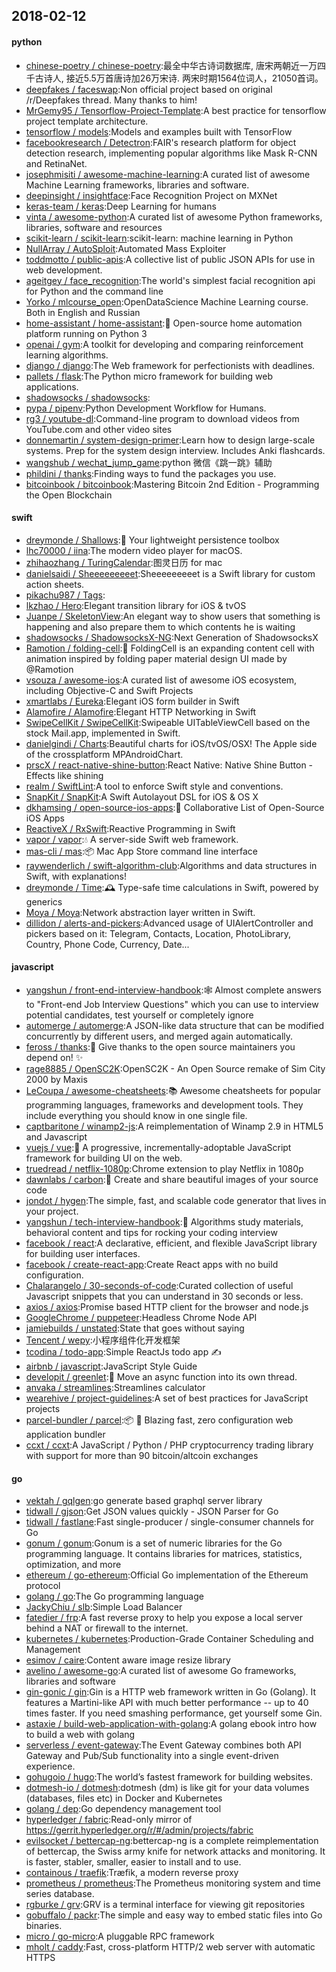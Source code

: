 ## 2018-02-12

#### python
* [chinese-poetry / chinese-poetry](https://github.com/chinese-poetry/chinese-poetry):最全中华古诗词数据库, 唐宋两朝近一万四千古诗人, 接近5.5万首唐诗加26万宋诗. 两宋时期1564位词人，21050首词。
* [deepfakes / faceswap](https://github.com/deepfakes/faceswap):Non official project based on original /r/Deepfakes thread. Many thanks to him!
* [MrGemy95 / Tensorflow-Project-Template](https://github.com/MrGemy95/Tensorflow-Project-Template):A best practice for tensorflow project template architecture.
* [tensorflow / models](https://github.com/tensorflow/models):Models and examples built with TensorFlow
* [facebookresearch / Detectron](https://github.com/facebookresearch/Detectron):FAIR's research platform for object detection research, implementing popular algorithms like Mask R-CNN and RetinaNet.
* [josephmisiti / awesome-machine-learning](https://github.com/josephmisiti/awesome-machine-learning):A curated list of awesome Machine Learning frameworks, libraries and software.
* [deepinsight / insightface](https://github.com/deepinsight/insightface):Face Recognition Project on MXNet
* [keras-team / keras](https://github.com/keras-team/keras):Deep Learning for humans
* [vinta / awesome-python](https://github.com/vinta/awesome-python):A curated list of awesome Python frameworks, libraries, software and resources
* [scikit-learn / scikit-learn](https://github.com/scikit-learn/scikit-learn):scikit-learn: machine learning in Python
* [NullArray / AutoSploit](https://github.com/NullArray/AutoSploit):Automated Mass Exploiter
* [toddmotto / public-apis](https://github.com/toddmotto/public-apis):A collective list of public JSON APIs for use in web development.
* [ageitgey / face_recognition](https://github.com/ageitgey/face_recognition):The world's simplest facial recognition api for Python and the command line
* [Yorko / mlcourse_open](https://github.com/Yorko/mlcourse_open):OpenDataScience Machine Learning course. Both in English and Russian
* [home-assistant / home-assistant](https://github.com/home-assistant/home-assistant):🏡
Open-source home automation platform running on Python 3
* [openai / gym](https://github.com/openai/gym):A toolkit for developing and comparing reinforcement learning algorithms.
* [django / django](https://github.com/django/django):The Web framework for perfectionists with deadlines.
* [pallets / flask](https://github.com/pallets/flask):The Python micro framework for building web applications.
* [shadowsocks / shadowsocks](https://github.com/shadowsocks/shadowsocks):
* [pypa / pipenv](https://github.com/pypa/pipenv):Python Development Workflow for Humans.
* [rg3 / youtube-dl](https://github.com/rg3/youtube-dl):Command-line program to download videos from YouTube.com and other video sites
* [donnemartin / system-design-primer](https://github.com/donnemartin/system-design-primer):Learn how to design large-scale systems. Prep for the system design interview. Includes Anki flashcards.
* [wangshub / wechat_jump_game](https://github.com/wangshub/wechat_jump_game):python 微信《跳一跳》辅助
* [phildini / thanks](https://github.com/phildini/thanks):Finding ways to fund the packages you use.
* [bitcoinbook / bitcoinbook](https://github.com/bitcoinbook/bitcoinbook):Mastering Bitcoin 2nd Edition - Programming the Open Blockchain

#### swift
* [dreymonde / Shallows](https://github.com/dreymonde/Shallows):🛶
Your lightweight persistence toolbox
* [lhc70000 / iina](https://github.com/lhc70000/iina):The modern video player for macOS.
* [zhihaozhang / TuringCalendar](https://github.com/zhihaozhang/TuringCalendar):图灵日历 for mac
* [danielsaidi / Sheeeeeeeeet](https://github.com/danielsaidi/Sheeeeeeeeet):Sheeeeeeeeet is a Swift library for custom action sheets.
* [pikachu987 / Tags](https://github.com/pikachu987/Tags):
* [lkzhao / Hero](https://github.com/lkzhao/Hero):Elegant transition library for iOS & tvOS
* [Juanpe / SkeletonView](https://github.com/Juanpe/SkeletonView):An elegant way to show users that something is happening and also prepare them to which contents he is waiting
* [shadowsocks / ShadowsocksX-NG](https://github.com/shadowsocks/ShadowsocksX-NG):Next Generation of ShadowsocksX
* [Ramotion / folding-cell](https://github.com/Ramotion/folding-cell):📃
FoldingCell is an expanding content cell with animation inspired by folding paper material design UI made by @Ramotion
* [vsouza / awesome-ios](https://github.com/vsouza/awesome-ios):A curated list of awesome iOS ecosystem, including Objective-C and Swift Projects
* [xmartlabs / Eureka](https://github.com/xmartlabs/Eureka):Elegant iOS form builder in Swift
* [Alamofire / Alamofire](https://github.com/Alamofire/Alamofire):Elegant HTTP Networking in Swift
* [SwipeCellKit / SwipeCellKit](https://github.com/SwipeCellKit/SwipeCellKit):Swipeable UITableViewCell based on the stock Mail.app, implemented in Swift.
* [danielgindi / Charts](https://github.com/danielgindi/Charts):Beautiful charts for iOS/tvOS/OSX! The Apple side of the crossplatform MPAndroidChart.
* [prscX / react-native-shine-button](https://github.com/prscX/react-native-shine-button):React Native: Native Shine Button - Effects like shining
* [realm / SwiftLint](https://github.com/realm/SwiftLint):A tool to enforce Swift style and conventions.
* [SnapKit / SnapKit](https://github.com/SnapKit/SnapKit):A Swift Autolayout DSL for iOS & OS X
* [dkhamsing / open-source-ios-apps](https://github.com/dkhamsing/open-source-ios-apps):📱
Collaborative List of Open-Source iOS Apps
* [ReactiveX / RxSwift](https://github.com/ReactiveX/RxSwift):Reactive Programming in Swift
* [vapor / vapor](https://github.com/vapor/vapor):💧
A server-side Swift web framework.
* [mas-cli / mas](https://github.com/mas-cli/mas):📦
Mac App Store command line interface
* [raywenderlich / swift-algorithm-club](https://github.com/raywenderlich/swift-algorithm-club):Algorithms and data structures in Swift, with explanations!
* [dreymonde / Time](https://github.com/dreymonde/Time):🕰
Type-safe time calculations in Swift, powered by generics
* [Moya / Moya](https://github.com/Moya/Moya):Network abstraction layer written in Swift.
* [dillidon / alerts-and-pickers](https://github.com/dillidon/alerts-and-pickers):Advanced usage of UIAlertController and pickers based on it: Telegram, Contacts, Location, PhotoLibrary, Country, Phone Code, Currency, Date...

#### javascript
* [yangshun / front-end-interview-handbook](https://github.com/yangshun/front-end-interview-handbook):🕸
Almost complete answers to "Front-end Job Interview Questions" which you can use to interview potential candidates, test yourself or completely ignore
* [automerge / automerge](https://github.com/automerge/automerge):A JSON-like data structure that can be modified concurrently by different users, and merged again automatically.
* [feross / thanks](https://github.com/feross/thanks):🙌
Give thanks to the open source maintainers you depend on!
✨
* [rage8885 / OpenSC2K](https://github.com/rage8885/OpenSC2K):OpenSC2K - An Open Source remake of Sim City 2000 by Maxis
* [LeCoupa / awesome-cheatsheets](https://github.com/LeCoupa/awesome-cheatsheets):📚
Awesome cheatsheets for popular programming languages, frameworks and development tools. They include everything you should know in one single file.
* [captbaritone / winamp2-js](https://github.com/captbaritone/winamp2-js):A reimplementation of Winamp 2.9 in HTML5 and Javascript
* [vuejs / vue](https://github.com/vuejs/vue):🖖
A progressive, incrementally-adoptable JavaScript framework for building UI on the web.
* [truedread / netflix-1080p](https://github.com/truedread/netflix-1080p):Chrome extension to play Netflix in 1080p
* [dawnlabs / carbon](https://github.com/dawnlabs/carbon):🎨
Create and share beautiful images of your source code
* [jondot / hygen](https://github.com/jondot/hygen):The simple, fast, and scalable code generator that lives in your project.
* [yangshun / tech-interview-handbook](https://github.com/yangshun/tech-interview-handbook):💯
Algorithms study materials, behavioral content and tips for rocking your coding interview
* [facebook / react](https://github.com/facebook/react):A declarative, efficient, and flexible JavaScript library for building user interfaces.
* [facebook / create-react-app](https://github.com/facebook/create-react-app):Create React apps with no build configuration.
* [Chalarangelo / 30-seconds-of-code](https://github.com/Chalarangelo/30-seconds-of-code):Curated collection of useful Javascript snippets that you can understand in 30 seconds or less.
* [axios / axios](https://github.com/axios/axios):Promise based HTTP client for the browser and node.js
* [GoogleChrome / puppeteer](https://github.com/GoogleChrome/puppeteer):Headless Chrome Node API
* [jamiebuilds / unstated](https://github.com/jamiebuilds/unstated):State that goes without saying
* [Tencent / wepy](https://github.com/Tencent/wepy):小程序组件化开发框架
* [tcodina / todo-app](https://github.com/tcodina/todo-app):Simple ReactJs todo app ✍
* [airbnb / javascript](https://github.com/airbnb/javascript):JavaScript Style Guide
* [developit / greenlet](https://github.com/developit/greenlet):🦎
Move an async function into its own thread.
* [anvaka / streamlines](https://github.com/anvaka/streamlines):Streamlines calculator
* [wearehive / project-guidelines](https://github.com/wearehive/project-guidelines):A set of best practices for JavaScript projects
* [parcel-bundler / parcel](https://github.com/parcel-bundler/parcel):📦
🚀
Blazing fast, zero configuration web application bundler
* [ccxt / ccxt](https://github.com/ccxt/ccxt):A JavaScript / Python / PHP cryptocurrency trading library with support for more than 90 bitcoin/altcoin exchanges

#### go
* [vektah / gqlgen](https://github.com/vektah/gqlgen):go generate based graphql server library
* [tidwall / gjson](https://github.com/tidwall/gjson):Get JSON values quickly - JSON Parser for Go
* [tidwall / fastlane](https://github.com/tidwall/fastlane):Fast single-producer / single-consumer channels for Go
* [gonum / gonum](https://github.com/gonum/gonum):Gonum is a set of numeric libraries for the Go programming language. It contains libraries for matrices, statistics, optimization, and more
* [ethereum / go-ethereum](https://github.com/ethereum/go-ethereum):Official Go implementation of the Ethereum protocol
* [golang / go](https://github.com/golang/go):The Go programming language
* [JackyChiu / slb](https://github.com/JackyChiu/slb):Simple Load Balancer
* [fatedier / frp](https://github.com/fatedier/frp):A fast reverse proxy to help you expose a local server behind a NAT or firewall to the internet.
* [kubernetes / kubernetes](https://github.com/kubernetes/kubernetes):Production-Grade Container Scheduling and Management
* [esimov / caire](https://github.com/esimov/caire):Content aware image resize library
* [avelino / awesome-go](https://github.com/avelino/awesome-go):A curated list of awesome Go frameworks, libraries and software
* [gin-gonic / gin](https://github.com/gin-gonic/gin):Gin is a HTTP web framework written in Go (Golang). It features a Martini-like API with much better performance -- up to 40 times faster. If you need smashing performance, get yourself some Gin.
* [astaxie / build-web-application-with-golang](https://github.com/astaxie/build-web-application-with-golang):A golang ebook intro how to build a web with golang
* [serverless / event-gateway](https://github.com/serverless/event-gateway):The Event Gateway combines both API Gateway and Pub/Sub functionality into a single event-driven experience.
* [gohugoio / hugo](https://github.com/gohugoio/hugo):The world’s fastest framework for building websites.
* [dotmesh-io / dotmesh](https://github.com/dotmesh-io/dotmesh):dotmesh (dm) is like git for your data volumes (databases, files etc) in Docker and Kubernetes
* [golang / dep](https://github.com/golang/dep):Go dependency management tool
* [hyperledger / fabric](https://github.com/hyperledger/fabric):Read-only mirror of https://gerrit.hyperledger.org/r/#/admin/projects/fabric
* [evilsocket / bettercap-ng](https://github.com/evilsocket/bettercap-ng):bettercap-ng is a complete reimplementation of bettercap, the Swiss army knife for network attacks and monitoring. It is faster, stabler, smaller, easier to install and to use.
* [containous / traefik](https://github.com/containous/traefik):Træfik, a modern reverse proxy
* [prometheus / prometheus](https://github.com/prometheus/prometheus):The Prometheus monitoring system and time series database.
* [rgburke / grv](https://github.com/rgburke/grv):GRV is a terminal interface for viewing git repositories
* [gobuffalo / packr](https://github.com/gobuffalo/packr):The simple and easy way to embed static files into Go binaries.
* [micro / go-micro](https://github.com/micro/go-micro):A pluggable RPC framework
* [mholt / caddy](https://github.com/mholt/caddy):Fast, cross-platform HTTP/2 web server with automatic HTTPS
